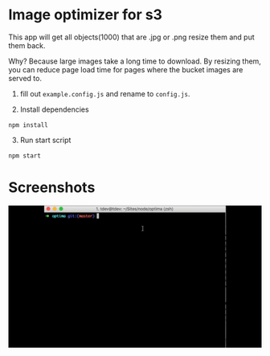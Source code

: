 # Image optimizer for s3

This app will get all objects(1000) that are .jpg or .png resize them and put them back.

Why? Because large images take a long time to download. By resizing them, you can reduce page load time for pages where the bucket images are served to.

1. fill out ```example.config.js``` and rename to ```config.js```.
 
2. Install dependencies

 ```
 npm install
 ```
3. Run start script

 ```
 npm start 
 ```

# Screenshots

![Demo](./screenshots/demo.gif)

